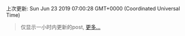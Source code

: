 
  
 上次更新: Sun Jun 23 2019 07:00:28 GMT+0000 (Coordinated Universal Time) 

 > 仅显示一小时内更新的post, [更多...](screenshots/)
  